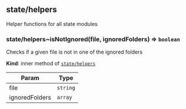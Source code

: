 <a name="module_state/helpers"></a>

## state/helpers
Helper functions for all state modules

<a name="module_state/helpers..isNotIgnored"></a>

### state/helpers~isNotIgnored(file, ignoredFolders) ⇒ <code>boolean</code>
Checks if a given file is not in one of the ignored folders

**Kind**: inner method of [<code>state/helpers</code>](#module_state/helpers)  

| Param | Type |
| --- | --- |
| file | <code>string</code> | 
| ignoredFolders | <code>array</code> | 

